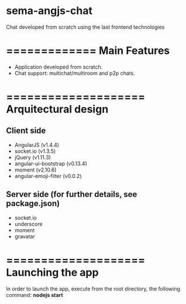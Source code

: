 # sema-angjs-chat
Chat developed from scratch using the last frontend technologies


=============
Main Features
=============
* Application developed from scratch.
* Chat support: multichat/multiroom and p2p chats.


====================
Arquitectural design
====================
## Client side
* AngularJS (v1.4.4)
* socket.io (v1.3.5)
* jQuery (v1.11.3)
* angular-ui-bootstrap (v0.13.4)
* moment (v2.10.6)
* angular-emoji-filter (v0.0.2)
 
## Server side (for further details, see package.json)
* socket.io
* underscore
* moment
* gravatar


====================
Launching the app
====================
In order to launch the app, execute from the root directory, the following command: **nodejs start** 
